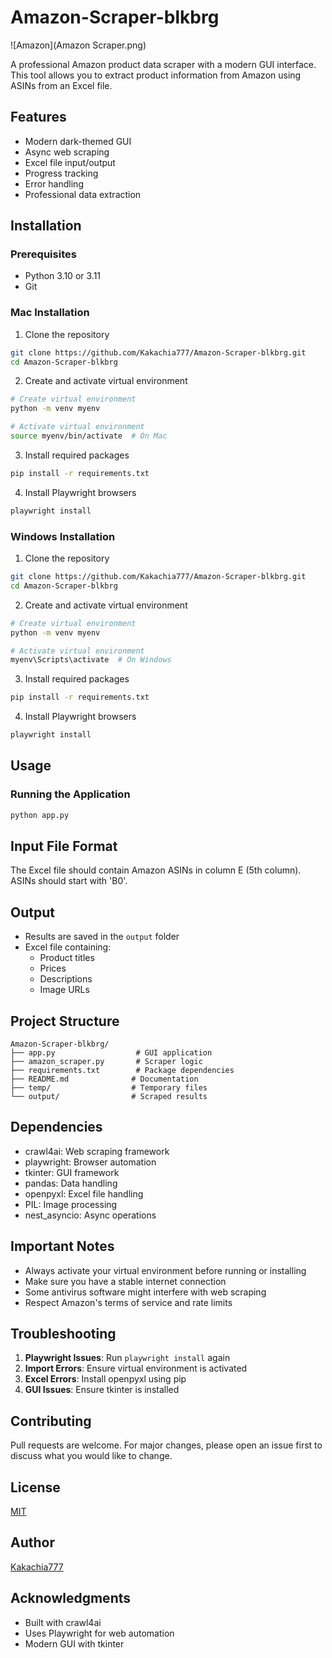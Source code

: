 # Amazon-Scraper-blkbrg

![Amazon](Amazon Scraper.png)

A professional Amazon product data scraper with a modern GUI interface. This tool allows you to extract product information from Amazon using ASINs from an Excel file.

## Features
- Modern dark-themed GUI
- Async web scraping
- Excel file input/output
- Progress tracking
- Error handling
- Professional data extraction

## Installation

### Prerequisites
- Python 3.10 or 3.11
- Git

### Mac Installation

1. Clone the repository
```bash
git clone https://github.com/Kakachia777/Amazon-Scraper-blkbrg.git
cd Amazon-Scraper-blkbrg
```

2. Create and activate virtual environment
```bash
# Create virtual environment
python -m venv myenv

# Activate virtual environment
source myenv/bin/activate  # On Mac
```

3. Install required packages
```bash
pip install -r requirements.txt
```

4. Install Playwright browsers
```bash
playwright install
```

### Windows Installation

1. Clone the repository
```bash
git clone https://github.com/Kakachia777/Amazon-Scraper-blkbrg.git
cd Amazon-Scraper-blkbrg
```

2. Create and activate virtual environment
```bash
# Create virtual environment
python -m venv myenv

# Activate virtual environment
myenv\Scripts\activate  # On Windows
```

3. Install required packages
```bash
pip install -r requirements.txt
```

4. Install Playwright browsers
```bash
playwright install
```

## Usage

### Running the Application
```bash
python app.py
```

## Input File Format
The Excel file should contain Amazon ASINs in column E (5th column). ASINs should start with 'B0'.

## Output
- Results are saved in the `output` folder
- Excel file containing:
  - Product titles
  - Prices
  - Descriptions
  - Image URLs

## Project Structure
```
Amazon-Scraper-blkbrg/
├── app.py                  # GUI application
├── amazon_scraper.py       # Scraper logic
├── requirements.txt        # Package dependencies
├── README.md              # Documentation
├── temp/                  # Temporary files
└── output/                # Scraped results
```

## Dependencies
- crawl4ai: Web scraping framework
- playwright: Browser automation
- tkinter: GUI framework
- pandas: Data handling
- openpyxl: Excel file handling
- PIL: Image processing
- nest_asyncio: Async operations

## Important Notes
- Always activate your virtual environment before running or installing
- Make sure you have a stable internet connection
- Some antivirus software might interfere with web scraping
- Respect Amazon's terms of service and rate limits

## Troubleshooting
1. **Playwright Issues**: Run `playwright install` again
2. **Import Errors**: Ensure virtual environment is activated
3. **Excel Errors**: Install openpyxl using pip
4. **GUI Issues**: Ensure tkinter is installed

## Contributing
Pull requests are welcome. For major changes, please open an issue first to discuss what you would like to change.

## License
[MIT](https://choosealicense.com/licenses/mit/)

## Author
[Kakachia777](https://github.com/Kakachia777)

## Acknowledgments
- Built with crawl4ai
- Uses Playwright for web automation
- Modern GUI with tkinter
